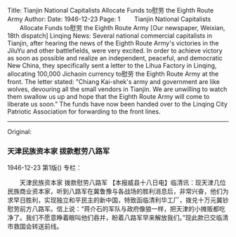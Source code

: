 Title: Tianjin National Capitalists Allocate Funds to慰劳 the Eighth Route Army
Author:
Date: 1946-12-23
Page: 1
　　Tianjin National Capitalists
　　Allocate Funds to慰劳 the Eighth Route Army
    [Our newspaper, Weixian, 18th dispatch] Linqing News: Several national commercial capitalists in Tianjin, after hearing the news of the Eighth Route Army's victories in the JiluYu and other battlefields, were very excited. In order to achieve victory as soon as possible and realize an independent, peaceful, and democratic New China, they specifically sent a letter to the Lihua Factory in Linqing, allocating 100,000 Jichaoin currency to慰劳 the Eighth Route Army at the front. The letter stated: "Chiang Kai-shek's army and government are like wolves, devouring all the small vendors in Tianjin. We are unwilling to watch them swallow us up and hope that the Eighth Route Army will come to liberate us soon." The funds have now been handed over to the Linqing City Patriotic Association for forwarding to the front lines.



<hr /> 

Original: 


### 天津民族资本家  拨款慰劳八路军

1946-12-23
第1版()
专栏：

　　天津民族资本家
    拨款慰劳八路军
    【本报威县十八日电】临清讯：现天津几位民族商业资本家，听到八路军在冀鲁豫与各战场的胜利消息后，非常兴奋，他们为求早日胜利，实现独立和平民主的新中国，特致函临清利华工厂，拨兑十万元冀钞慰劳前方八路军。信上说：“蒋介石的军队与政府像狼一样，把天津的小摊贩都吃净了。我们不愿意睁着眼叫他们吞并，盼着八路军早来解放我们。”现此款已交临清市救国会转送前线。
